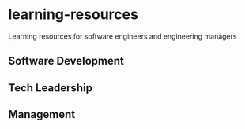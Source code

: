 # learning-resources
Learning resources for software engineers and engineering managers

## Software Development

## Tech Leadership

## Management


